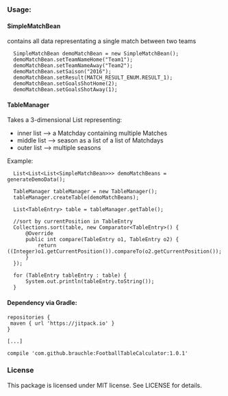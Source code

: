 ### Usage:
#### SimpleMatchBean
contains all data representating a single match between two teams
```
  SimpleMatchBean demoMatchBean = new SimpleMatchBean();
  demoMatchBean.setTeamNameHome("Team1");
  demoMatchBean.setTeamNameAway("Team2");
  demoMatchBean.setSaison("2016");
  demoMatchBean.setResult(MATCH_RESULT_ENUM.RESULT_1);
  demoMatchBean.setGoalsShotHome(2);
  demoMatchBean.setGoalsShotAway(1);
```

#### TableManager
Takes a 3-dimensional List representing:
- inner list --> a Matchday containing multiple Matches
- middle list --> season as a list of a list of Matchdays
- outer list --> multiple seasons

Example:
```
  List<List<List<SimpleMatchBean>>> demoMatchBeans = generateDemoData();

  TableManager tableManager = new TableManager();
  tableManager.createTable(demoMatchBeans);

  List<TableEntry> table = tableManager.getTable();

  //sort by currentPosition in TableEntry
  Collections.sort(table, new Comparator<TableEntry>() {
      @Override
      public int compare(TableEntry o1, TableEntry o2) {
          return ((Integer)o1.getCurrentPosition()).compareTo(o2.getCurrentPosition());
      }
  });

  for (TableEntry tableEntry : table) {
      System.out.println(tableEntry.toString());
  }
```

#### Dependency via Gradle:
```
repositories {
 maven { url 'https://jitpack.io' }
}

[...]

compile 'com.github.brauchle:FootballTableCalculator:1.0.1'
```

### License
This package is licensed under MIT license. See LICENSE for details.